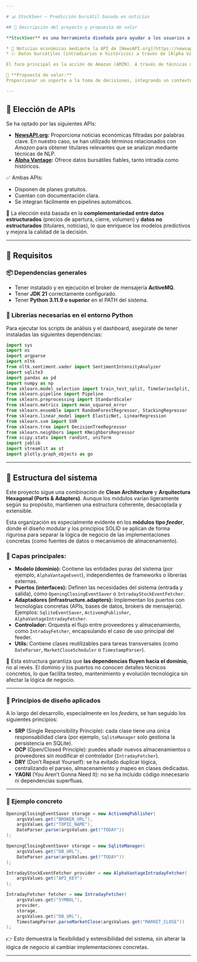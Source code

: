 ```yaml
---

# 📊 StockSeer – Predicción bursátil basada en noticias

## 📌 Descripción del proyecto y propuesta de valor

**StockSeer** es una herramienta diseñada para ayudar a los usuarios a tomar decisiones de inversión informadas mediante el análisis conjunto de datos financieros y noticias del mercado. El sistema recopila:

* 📰 Noticias económicas mediante la API de [NewsAPI.org](https://newsapi.org/).
* 💹 Datos bursátiles (intradiarios e históricos) a través de [Alpha Vantage](https://www.alphavantage.co).

El foco principal es la acción de Amazon (AMZN). A través de técnicas de análisis de sentimiento sobre el contenido informativo, y una estructura de datos organizada en un datamart, se genera una predicción visual en un dashboard interactivo.

🎯 **Propuesta de valor:**
Proporcionar un soporte a la toma de decisiones, integrando un contexto informativo y el comportamiento de mercado en una única herramienta.

---
```


## 🔌 Elección de APIs

Se ha optado por las siguientes APIs:

* **[NewsAPI.org](https://newsapi.org/):** Proporciona noticias económicas filtradas por palabras clave. En nuestro caso, se han utilizado términos relacionados con *Amazon* para obtener titulares relevantes que se analizan mediante técnicas de NLP.
* **[Alpha Vantage](https://www.alphavantage.co):** Ofrece datos bursátiles fiables, tanto intradía como históricos.

✅ Ambas APIs:

* Disponen de planes gratuitos.
* Cuentan con documentación clara.
* Se integran fácilmente en pipelines automáticos.

🧠 La elección está basada en la **complementariedad entre datos estructurados** (precios de apertura, cierre, volumen) y **datos no estructurados** (titulares, noticias), lo que enriquece los modelos predictivos y mejora la calidad de la decisión.

---

## 🔧 Requisitos

### 📦 Dependencias generales

* Tener instalado y en ejecución el broker de mensajería **ActiveMQ**.
* Tener **JDK 21** correctamente configurado.
* Tener **Python 3.11.9 o superior** en el PATH del sistema.

### 🐍 Librerías necesarias en el entorno Python

Para ejecutar los scripts de análisis y el dashboard, asegúrate de tener instaladas las siguientes dependencias:

```python
import sys
import os
import argparse
import nltk
from nltk.sentiment.vader import SentimentIntensityAnalyzer
import sqlite3
import pandas as pd
import numpy as np
from sklearn.model_selection import train_test_split, TimeSeriesSplit, RandomizedSearchCV
from sklearn.pipeline import Pipeline
from sklearn.preprocessing import StandardScaler
from sklearn.metrics import mean_squared_error
from sklearn.ensemble import RandomForestRegressor, StackingRegressor
from sklearn.linear_model import ElasticNet, LinearRegression
from sklearn.svm import SVR
from sklearn.tree import DecisionTreeRegressor
from sklearn.neighbors import KNeighborsRegressor
from scipy.stats import randint, uniform
import joblib
import streamlit as st
import plotly.graph_objects as go
```

---

## 🧩 Estructura del sistema

Este proyecto sigue una combinación de **Clean Architecture** y **Arquitectura Hexagonal (Ports & Adapters)**. Aunque los módulos varían ligeramente según su propósito, mantienen una estructura coherente, desacoplada y extensible.

Esta organización es especialmente evidente en los **módulos tipo *feeder***, donde el diseño modular y los principios SOLID se aplican de forma rigurosa para separar la lógica de negocio de las implementaciones concretas (como fuentes de datos o mecanismos de almacenamiento).

### 🔄 Capas principales:

* **Modelo (dominio):** Contiene las entidades puras del sistema (por ejemplo, `AlphaVantageEvent`), independientes de frameworks o librerías externas.
* **Puertos (interfaces):** Definen las necesidades del sistema (entrada y salida), como `OpeningClosingEventSaver` o `IntradayStockEventFetcher`.
* **Adaptadores (infrastructure.adapters):** Implementan los puertos con tecnologías concretas (APIs, bases de datos, brokers de mensajería). Ejemplos: `SqliteEventSaver`, `ActivemqPublisher`, `AlphaVantageIntradayFetcher`.
* **Controlador:** Orquesta el flujo entre proveedores y almacenamiento, como `IntradayFetcher`, encapsulando el caso de uso principal del feeder.
* **Utils:** Contiene clases reutilizables para tareas transversales (como `DateParser`, `MarketCloseScheduler` o `TimestampParser`).

📌 Esta estructura garantiza que **las dependencias fluyen hacia el dominio**, no al revés. El dominio y los puertos no conocen detalles técnicos concretos, lo que facilita testeo, mantenimiento y evolución tecnológica sin afectar la lógica de negocio.

---

### 🧠 Principios de diseño aplicados

A lo largo del desarrollo, especialmente en los *feeders*, se han seguido los siguientes principios:

* **SRP** (Single Responsibility Principle): cada clase tiene una única responsabilidad clara (por ejemplo, `SqliteManager` solo gestiona la persistencia en SQLite).
* **OCP** (Open/Closed Principle): puedes añadir nuevos almacenamientos o proveedores sin modificar el controlador (`IntradayFetcher`).
* **DRY** (Don’t Repeat Yourself): se ha evitado duplicar lógica, centralizando el parseo, almacenamiento y mapeo en clases dedicadas.
* **YAGNI** (You Aren’t Gonna Need It): no se ha incluido código innecesario ni dependencias superfluas.

---

### 🧪 Ejemplo concreto

```java
OpeningClosingEventSaver storage = new ActivemqPublisher(
    argsValues.get("BROKER_URL"),
    argsValues.get("TOPIC_NAME"),
    DateParser.parse(argsValues.get("TODAY"))
);

OpeningClosingEventSaver storage = new SqliteManager(
    argsValues.get("DB_URL"),
    DateParser.parse(argsValues.get("TODAY"))
);

IntradayStockEventFetcher provider = new AlphaVantageIntradayFetcher(
    argsValues.get("API_KEY")
);

IntradayFetcher fetcher = new IntradayFetcher(
    argsValues.get("SYMBOL"),
    provider,
    storage,
    argsValues.get("DB_URL"),
    TimestampParser.parseMarketClose(argsValues.get("MARKET_CLOSE"))
);
```

👉 Esto demuestra la flexibilidad y extensibilidad del sistema, sin alterar la lógica de negocio al cambiar implementaciones concretas.

---
